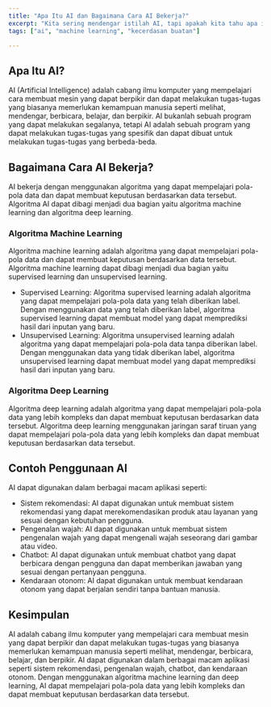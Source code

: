 ```yaml
---
title: "Apa Itu AI dan Bagaimana Cara AI Bekerja?"
excerpt: "Kita sering mendengar istilah AI, tapi apakah kita tahu apa itu AI dan bagaimana cara AI bekerja? Artikel ini akan membantu menjelaskan apa itu AI dan bagaimana cara AI bekerja."
tags: ["ai", "machine learning", "kecerdasan buatan"]

---
```


## Apa Itu AI?

AI (Artificial Intelligence) adalah cabang ilmu komputer yang mempelajari cara membuat mesin yang dapat berpikir dan dapat melakukan tugas-tugas yang biasanya memerlukan kemampuan manusia seperti melihat, mendengar, berbicara, belajar, dan berpikir. AI bukanlah sebuah program yang dapat melakukan segalanya, tetapi AI adalah sebuah program yang dapat melakukan tugas-tugas yang spesifik dan dapat dibuat untuk melakukan tugas-tugas yang berbeda-beda.

## Bagaimana Cara AI Bekerja?

AI bekerja dengan menggunakan algoritma yang dapat mempelajari pola-pola data dan dapat membuat keputusan berdasarkan data tersebut. Algoritma AI dapat dibagi menjadi dua bagian yaitu algoritma machine learning dan algoritma deep learning.

### Algoritma Machine Learning

Algoritma machine learning adalah algoritma yang dapat mempelajari pola-pola data dan dapat membuat keputusan berdasarkan data tersebut. Algoritma machine learning dapat dibagi menjadi dua bagian yaitu supervised learning dan unsupervised learning.

* Supervised Learning: Algoritma supervised learning adalah algoritma yang dapat mempelajari pola-pola data yang telah diberikan label. Dengan menggunakan data yang telah diberikan label, algoritma supervised learning dapat membuat model yang dapat memprediksi hasil dari inputan yang baru.
* Unsupervised Learning: Algoritma unsupervised learning adalah algoritma yang dapat mempelajari pola-pola data tanpa diberikan label. Dengan menggunakan data yang tidak diberikan label, algoritma unsupervised learning dapat membuat model yang dapat memprediksi hasil dari inputan yang baru.

### Algoritma Deep Learning

Algoritma deep learning adalah algoritma yang dapat mempelajari pola-pola data yang lebih kompleks dan dapat membuat keputusan berdasarkan data tersebut. Algoritma deep learning menggunakan jaringan saraf tiruan yang dapat mempelajari pola-pola data yang lebih kompleks dan dapat membuat keputusan berdasarkan data tersebut.

## Contoh Penggunaan AI

AI dapat digunakan dalam berbagai macam aplikasi seperti:

* Sistem rekomendasi: AI dapat digunakan untuk membuat sistem rekomendasi yang dapat merekomendasikan produk atau layanan yang sesuai dengan kebutuhan pengguna.
* Pengenalan wajah: AI dapat digunakan untuk membuat sistem pengenalan wajah yang dapat mengenali wajah seseorang dari gambar atau video.
* Chatbot: AI dapat digunakan untuk membuat chatbot yang dapat berbicara dengan pengguna dan dapat memberikan jawaban yang sesuai dengan pertanyaan pengguna.
* Kendaraan otonom: AI dapat digunakan untuk membuat kendaraan otonom yang dapat berjalan sendiri tanpa bantuan manusia.

## Kesimpulan

AI adalah cabang ilmu komputer yang mempelajari cara membuat mesin yang dapat berpikir dan dapat melakukan tugas-tugas yang biasanya memerlukan kemampuan manusia seperti melihat, mendengar, berbicara, belajar, dan berpikir. AI dapat digunakan dalam berbagai macam aplikasi seperti sistem rekomendasi, pengenalan wajah, chatbot, dan kendaraan otonom. Dengan menggunakan algoritma machine learning dan deep learning, AI dapat mempelajari pola-pola data yang lebih kompleks dan dapat membuat keputusan berdasarkan data tersebut.
